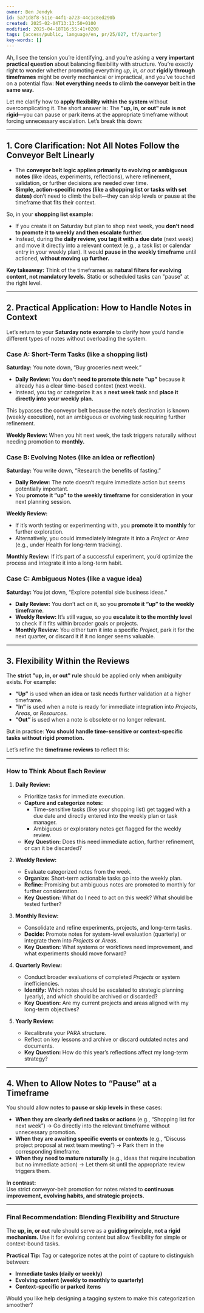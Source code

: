 ```yaml
---
owner: Ben Jendyk
id: 5a71d8f8-511e-44f1-a723-44c1c8ed290b
created: 2025-02-04T13:13:50+0100
modified: 2025-04-18T16:55:41+0200
tags: [access/public, language/en, pr/25/027, tf/quarter]
key-words: []
---
```


Ah, I see the tension you’re identifying, and you’re asking a **very important practical question** about balancing flexibility with structure. You’re exactly right to wonder whether promoting everything *up, in, or out* **rigidly through timeframes** might be overly mechanical or impractical, and you’ve touched on a potential flaw: **Not everything needs to climb the conveyor belt in the same way.**

Let me clarify how to **apply flexibility within the system** without overcomplicating it. The short answer is: The **"up, in, or out" rule is not rigid**—you can pause or park items at the appropriate timeframe without forcing unnecessary escalation. Let’s break this down:

---

## **1. Core Clarification: Not All Notes Follow the Conveyor Belt Linearly**
- The **conveyor belt logic applies primarily to evolving or ambiguous notes** (like ideas, experiments, reflections), where refinement, validation, or further decisions are needed over time.  
- **Simple, action-specific notes (like a shopping list or tasks with set dates)** don’t need to climb the belt—they can skip levels or pause at the timeframe that fits their context.

So, in your **shopping list example:**  
- If you create it on Saturday but plan to shop next week, you **don’t need to promote it to weekly and then escalate further.**  
- Instead, during the **daily review, you tag it with a due date** (next week) and move it directly into a relevant context (e.g., a task list or calendar entry in your weekly plan). It would **pause in the weekly timeframe** until actioned, **without moving up further.**

**Key takeaway:** Think of the timeframes as **natural filters for evolving content, not mandatory levels.** Static or scheduled tasks can "pause" at the right level.

---

## **2. Practical Application: How to Handle Notes in Context**
Let’s return to your **Saturday note example** to clarify how you’d handle different types of notes without overloading the system.

### **Case A: Short-Term Tasks (like a shopping list)**  
**Saturday:** You note down, “Buy groceries next week.”  
- **Daily Review:** You **don’t need to promote this note "up"** because it already has a clear time-based context (next week).  
- Instead, you tag or categorize it as a **next week task** and **place it directly into your weekly plan.**

This bypasses the conveyor belt because the note’s destination is known (weekly execution), not an ambiguous or evolving task requiring further refinement.

**Weekly Review:** When you hit next week, the task triggers naturally without needing promotion to **monthly.**

### **Case B: Evolving Notes (like an idea or reflection)**  
**Saturday:** You write down, “Research the benefits of fasting.”  
- **Daily Review:** The note doesn’t require immediate action but seems potentially important.  
- You **promote it “up” to the weekly timeframe** for consideration in your next planning session.

**Weekly Review:**  
- If it’s worth testing or experimenting with, you **promote it to monthly** for further exploration.  
- Alternatively, you could immediately integrate it into a *Project* or *Area* (e.g., under Health for long-term tracking).  

**Monthly Review:** If it’s part of a successful experiment, you’d optimize the process and integrate it into a long-term habit.

### **Case C: Ambiguous Notes (like a vague idea)**  
**Saturday:** You jot down, “Explore potential side business ideas.”  
- **Daily Review:** You don’t act on it, so you **promote it “up” to the weekly timeframe**.  
- **Weekly Review:** It’s still vague, so you **escalate it to the monthly level** to check if it fits within broader goals or projects.  
- **Monthly Review:** You either turn it into a specific *Project*, park it for the next quarter, or discard it if it no longer seems valuable.

---

## **3. Flexibility Within the Reviews**
The **strict "up, in, or out" rule** should be applied only when ambiguity exists. For example:  
- **“Up”** is used when an idea or task needs further validation at a higher timeframe.  
- **“In”** is used when a note is ready for immediate integration into *Projects*, *Areas*, or *Resources*.  
- **“Out”** is used when a note is obsolete or no longer relevant.

But in practice: **You should handle time-sensitive or context-specific tasks without rigid promotion.** 

Let’s refine the **timeframe reviews** to reflect this:

---

### **How to Think About Each Review**

1. **Daily Review:**  
   - Prioritize tasks for immediate execution.  
   - **Capture and categorize notes:**  
     - Time-sensitive tasks (like your shopping list) get tagged with a due date and directly entered into the weekly plan or task manager.  
     - Ambiguous or exploratory notes get flagged for the weekly review.  
   - **Key Question:** Does this need immediate action, further refinement, or can it be discarded?

2. **Weekly Review:**  
   - Evaluate categorized notes from the week.  
   - **Organize:** Short-term actionable tasks go into the weekly plan.  
   - **Refine:** Promising but ambiguous notes are promoted to monthly for further consideration.  
   - **Key Question:** What do I need to act on this week? What should be tested further?

3. **Monthly Review:**  
   - Consolidate and refine experiments, projects, and long-term tasks.  
   - **Decide:** Promote notes for system-level evaluation (quarterly) or integrate them into *Projects* or *Areas*.  
   - **Key Question:** What systems or workflows need improvement, and what experiments should move forward?

4. **Quarterly Review:**  
   - Conduct broader evaluations of completed *Projects* or system inefficiencies.  
   - **Identify:** Which notes should be escalated to strategic planning (yearly), and which should be archived or discarded?  
   - **Key Question:** Are my current projects and areas aligned with my long-term objectives?

5. **Yearly Review:**  
   - Recalibrate your PARA structure.  
   - Reflect on key lessons and archive or discard outdated notes and documents.  
   - **Key Question:** How do this year’s reflections affect my long-term strategy?

---

## **4. When to Allow Notes to “Pause” at a Timeframe**
You should allow notes to **pause or skip levels** in these cases:
- **When they are clearly defined tasks or actions** (e.g., “Shopping list for next week”) → Go directly into the relevant timeframe without unnecessary promotion.
- **When they are awaiting specific events or contexts** (e.g., “Discuss project proposal at next team meeting”) → Park them in the corresponding timeframe.
- **When they need to mature naturally** (e.g., ideas that require incubation but no immediate action) → Let them sit until the appropriate review triggers them.

**In contrast:**  
Use strict conveyor-belt promotion for notes related to **continuous improvement, evolving habits, and strategic projects.**

---

### **Final Recommendation: Blending Flexibility and Structure**
The **up, in, or out** rule should serve as a **guiding principle, not a rigid mechanism.** Use it for evolving content but allow flexibility for simple or context-bound tasks.

**Practical Tip:** Tag or categorize notes at the point of capture to distinguish between:
- **Immediate tasks (daily or weekly)**  
- **Evolving content (weekly to monthly to quarterly)**  
- **Context-specific or parked items**  

Would you like help designing a tagging system to make this categorization smoother?